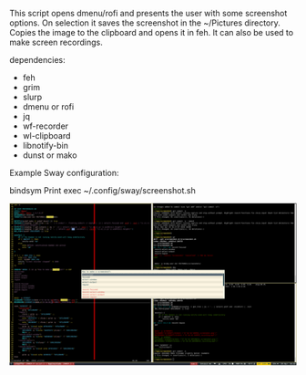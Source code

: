 This script opens dmenu/rofi and presents the user with some screenshot options.
On selection it saves the screenshot in the ~/Pictures directory. Copies the 
image to the clipboard and opens it in feh.
It can also be used to make screen recordings.

dependencies:
 - feh
 - grim
 - slurp
 - dmenu or rofi
 - jq
 - wf-recorder
 - wl-clipboard
 - libnotify-bin
 - dunst or mako

Example Sway configuration:

bindsym Print exec ~/.config/sway/screenshot.sh

![example](rofi_example.png)
